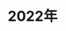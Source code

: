 ---
title: 2022年
aside: false
editLink: false
lastUpdated: false
showComment: false
news:
    - date: 2021/12/31
      title: 軒轅劍跨年賀圖 　
      desc: 軒轅劍官方FB及微博，本日釋出玉兒＆褚紅主題賀圖，慶祝2022即將到來。
      urls:
        - text: FB消息
          url: https://www.facebook.com/softstar.swd/posts/4809957082426948
        - text: 微博消息
          url: https://weibo.com/2591414652/L8C04p5i0

    - date: 2021/12/28
      title: 投稿區更新 　
      desc: 本站投稿區新增Arithen提供，由黃彥儒老師以古箏演奏的軒轅劍曲目影片，包括九州之土、隋郡、大唐餘暉、昔影。

    - date: 2021/12/25
      title: 投稿區更新 　
      desc: 本站投稿區新增《軒轅劍現代版‧旅之遠‧時代之道》特別篇肺腑之言。

    - date: 2021/12/24
      title: 軒轅劍聖誕賀圖 　
      desc: 軒轅劍官方FB及微博，本日釋出一張太史湘的聖誕主題賀圖。　
      urls:
        - text: FB消息
          url: https://www.facebook.com/softstar.swd/posts/4783592395063417
        - text: 微博消息
          url: https://weibo.com/2591414652/L7xCeukNz

    - date: 2021/12/23
      title: 軒轅劍Steam冬特折扣 　
      desc: 配合Steam遊戲平台本日展開冬季特賣，軒轅劍貳、外傳楓之舞、軒轅劍柒均為7折優惠，外傳天之痕8折優惠，外傳穹之扉5折，特價至明年1月6日凌晨。　
      urls:
        - text: Steam大宇頁面
          url: https://store.steampowered.com/curator/34975675

    - date: 2021/12/22
      title: 軒轅劍冬至賀圖 　
      desc: 軒轅劍官方FB及微博，本日釋出一張24節氣的冬至主題賀圖。　
      urls:
        - text: FB消息
          url: https://www.facebook.com/softstar.swd/posts/4770350293054294
        - text: 微博消息
          url: https://weibo.com/2591414652/L73sO81to

    - date: 2021/12/22
      title: 軒轅劍柒PS商店五折 　
      desc: PlayStation商店台港區舉辦節日特賣，軒轅劍柒打五折，活動到1月19日。　
      urls:
        - text: PS Store頁面
          url: https://store.playstation.com/
      

    - date: 2021/12/18
      title: 投稿區更新 　
      desc: 本站投稿區新增《軒轅劍現代版‧旅之遠‧時代之道》特別篇肝膽相照，修正本篇部分錯字。

    - date: 2021/12/12
      title: 永劫無間宣布連動軒轅劍 　
      desc: 杭州網易旗下工作室研發的買斷制動作格鬥遊戲「永劫無間」，於年度發表會上宣布，即將與仙劍及俠傳、軒轅劍連動，目前僅有宣傳CG，合作內容與上線時間均不明。　
      urls:
        - text: 微博消息
          url: https://weibo.com/7345482367/L5JIK7KVL
        - text: 宣傳影片
          url: https://weibo.com/6248069428/L6a9aCMw2

    - date: 2021/12/07
      title: 軒轅劍大雪賀圖 　
      desc: 軒轅劍官方FB及微博，本日釋出一張24節氣的大雪主題賀圖。　
      urls:
        - text: FB消息
          url: https://www.facebook.com/softstar.swd/posts/4715024285253562
        - text: 微博消息
          url: https://weibo.com/2591414652/L4Vq7c1RY

    - date: 2021/12/05
      title: 投稿區更新 　
      desc: 本站投稿區新增《軒轅劍現代版‧旅之遠‧時代之道》特別篇自由心證。

    - date: 2021/11/30
      title: 龍舞雲山本周更新 　
      desc: 龍舞雲山手遊台版，明日例行維護後，新增冰雪節活動、飛劍座騎上線、疆場伉儷海選賽與淘汰賽、魔王窟再次開放，修正家園系統部分未繁化問題。
      urls:
        - text: 官網公告
          url: https://mswd.softstargames.com.tw/news/content/5194
        - text: FB消息
          url: https://www.facebook.com/mswd.softstargames/posts/4059695324129910

    - date: 2021/11/28
      title: 投稿區更新 　
      desc: 本站投稿區《軒轅劍現代版‧旅之遠‧時代之道》調整前篇部分文字，同作者CHO下架彩稿一張、浮雕銘文風格畫圖樣。

    - date: 2021/11/25
      title: 龍舞雲山重樓贈好禮名單 　
      desc: 龍舞雲山手遊台版，慶祝重樓護駕實裝抽好禮活動，公布獲得七曜使者隨選禮盒、金封靈盒、家樂福百元禮券得獎玩家名單。　
      urls:
        - text: FB消息
          url: https://www.facebook.com/mswd.softstargames/posts/4043842435715199

    - date: 2021/11/25
      title: 軒轅劍參與Steam秋特 　
      desc: 配合Steam遊戲平台本日展開秋季特賣，軒轅劍貳、外傳楓之舞、軒轅劍柒均為7折優惠，外傳天之痕85折優惠，外傳穹之扉5折，特價至12月2日。　
      urls:
        - text: Steam大宇頁面
          url: https://store.steampowered.com/curator/34975675

    - date: 2021/11/23
      title: 龍舞雲山本周更新 　
      desc: 龍舞雲山手遊台版，明日例行維護後，將新增鎖妖塔限時兩周活動、感恩節火雞快跑活動、開放單人比武大會。
      urls:
        - text: 官網公告
          url: https://www.facebook.com/mswd.softstargames/posts/4037779669654809
        - text: FB消息
          url: https://www.facebook.com/mswd.softstargames/posts/3952041921561918

    - date: 2021/11/22
      title: 天之痕手機版簡中區下架 　
      desc: 軒轅劍官方微博表示，因應最新政策調整，天之痕手機版將暫時於簡中區下架。　
      urls:
        - text: 微博消息
          url: https://weibo.com/2591414652/L2Fu9jN7n

    - date: 2021/11/22
      title: 軒轅劍小雪賀圖 　
      desc: 軒轅劍官方FB及微博，本日釋出一張24節氣的小雪主題賀圖。　
      urls:
        - text: FB消息
          url: https://www.facebook.com/softstar.swd/posts/4665420873547237
        - text: 微博消息
          url: https://weibo.com/2591414652/L2DRQkV83

    - date: 2021/11/17
      title: 龍舞雲山本周更新 　
      desc: 龍舞雲山手遊台版，18日例行維護後，將新增單身節竹籤任務、真傲戰千秋活動，新增裝飾性服裝比翼連枝、連枝比翼，修復重樓護駕問題。　
      urls:
        - text: 官網公告
          url: https://mswd.softstargames.com.tw/news/content/5177
      

    - date: 2021/11/16
      title: 龍舞雲山本周延後更新 　
      desc: 龍舞雲山手遊台版，原定17日之例行維護，因發生異常將延後至18日。　
      urls:
        - text: FB消息
          url: https://www.facebook.com/mswd.softstargames/posts/4015770051855771

    - date: 2021/11/15
      title: 龍舞雲山慧彥調整方案 　
      desc: 龍舞雲山手遊台版，針對10日停機維護後，護駕慧彥技能調整導致變弱問題，官方提供賠償與回收二選一方案。選擇賠償玩家將獲得超級強化道具夢澤魂石；選擇回收慧彥之玩家，所有抽卡與強化資源均一併退還，但提出回收之玩家將不得再抽取該護駕，且無法獲得賠償。
      urls:
        - text: 官網公告
          url: https://mswd.softstargames.com.tw/news/content/5174
        - text: FB消息
          url: https://www.facebook.com/mswd.softstargames/posts/4012909542141822

    - date: 2021/11/14
      title: 投稿區更新 　
      desc: 本站投稿區新增《軒轅劍現代版‧旅之遠‧時代之道》最終章、特別篇涿鹿遊戲、特別篇朝朝暮暮、跋（後記）。

    - date: 2021/11/12
      title: 軒轅劍立冬抽獎結果賀圖 　
      desc: 軒轅劍官方FB立冬抽獎活動，公布五名得獎玩家，可獲得軒轅劍黃金紀念版Steam組合包。
      urls:
        - text: FB消息
          url: https://www.facebook.com/softstar.swd/posts/4633213713434620

    - date: 2021/11/11
      title: 龍舞雲山轉發重樓贈好禮 　
      desc: 龍舞雲山手遊台版，慶祝重樓護駕實裝，只要轉發貼文並留言，就可以抽遊戲虛寶或家樂福百元禮券。　
      urls:
        - text: FB消息
          url: https://www.facebook.com/mswd.softstargames/posts/4000280643404712

    - date: 2021/11/09
      title: 龍舞雲山本周更新 　
      desc: 龍舞雲山手遊台版，明日例行維護後，將開啟與仙劍三的連動活動，開放新護駕「重樓」卡池與護駕故事，另外家園系統實裝，單人比武大會暫停，另優化火曜使者、土曜使者靈佑，修正媚靈狐技能異常、慧彥控抗數據（然後他就被削弱了）。　
      urls:
        - text: 官網公告
          url: https://mswd.softstargames.com.tw/news/content/5169
        - text: FB消息
          url: https://www.facebook.com/mswd.softstargames/posts/3994369597329150

    - date: 2021/11/08
      title: 網站故障排除說明 　
      desc: 本站空間因伺服器提供者進行維護與權限測試，於11月7日無法正常訪問，現已排除。

    - date: 2021/11/07
      title: 軒轅劍立冬賀圖 　
      desc: 軒轅劍官方FB及微博，本日釋出一張立冬主題賀圖，本次FB留言有抽獎。　
      urls:
        - text: FB消息
          url: https://www.facebook.com/softstar.swd/posts/4616197575136234
        - text: 微博消息
          url: https://weibo.com/2591414652/L0maM7VkJ

    - date: 2021/11/03
      title: 天地劫連動天之痕活動明開啟 　
      desc: 《天地劫》手遊台版與《軒轅劍參外傳天之痕》之連動，將於4日開啟，合作角色于小雪、宇文拓卡池登場。限時活動「再現天之痕」將於11月4日至12月1日舉辦，完成任務可獲得絕品飾品「藍格怪衣」。
      urls:
        - text: 巴哈報導
          url: https://gnn.gamer.com.tw/detail.php?sn=223431
        - text: 官網公告
          url: https://tdj.game-beans.com/jx/tdjNotice/20211104/4272.html

    - date: 2021/11/02
      title: 龍舞雲山本周更新 　
      desc: 龍舞雲山手遊台版，明日例行維護後，將新增靈佑火曜使者、土曜使者、白連儀、瑪依努爾。另外疆場伉儷、魔王窟活動再開，修正慧彦技能問題。
      urls:
        - text: 官網公告
          url: https://mswd.softstargames.com.tw/news/content/5160
        - text: FB消息
          url: https://www.facebook.com/mswd.softstargames/posts/3973457249420385

    - date: 2021/10/31
      title: 龍舞雲山萬聖賀圖 　
      desc: 軒轅劍龍舞雲山手遊台版，慶祝萬聖節釋出賀圖一張。
      urls:
        - text: FB消息
          url: https://www.facebook.com/mswd.softstargames/posts/3940804926018951

    - date: 2021/10/30
      title: 看板娘更換 　
      desc: 本站有鑑於看板娘許久沒有更換，暫更換看板娘為蒼之曜的「龍澄」。

    - date: 2021/10/29
      title: 天地劫手遊將與天之痕連動 　
      desc: 遊戲種子代理，紫龍遊戲開發的《天地劫》手遊台版，宣布將與軒轅劍參外傳天之痕連動，目前僅於FB釋出消息，合作詳情稍晚會公布。
      urls:
        - text: 巴哈報導
          url: https://gnn.gamer.com.tw/detail.php?sn=223251
        - text: FB消息
          url: https://www.facebook.com/gamebeansTDJ/posts/336403934911911

    - date: 2021/10/27
      title: 雲之遙台版伺服器異常 　
      desc: 軒轅劍外傳雲之遙，於2015年4月15日釋出離線更新檔後，曾宣布將於2015年5月1日關閉連線版伺服器。但近六年來官方其實仍偷開著台版伺服器，讓玩家仍能使用「地城」服務，但自本日起伺服器突然無法連結，本站特此紀錄此事。

    - date: 2021/10/26
      title: 龍舞雲山本周更新 　
      desc: 龍舞雲山手遊台版，明日例行維護後，將新增全新護駕『慧彥』、《新大話西遊3》連動劇情、琴譜拼圖活動，戰鬥時護駕包格增為25格。
      urls:
        - text: 官網公告
          url: https://mswd.softstargames.com.tw/news/content/5155
        - text: FB消息
          url: https://www.facebook.com/mswd.softstargames/posts/3952041921561918

    - date: 2021/10/23
      title: 軒轅劍霜降賀圖 　
      desc: 軒轅劍官方FB及微博，本日釋出一張霜降主題賀圖。
      urls:
        - text: FB消息
          url: https://www.facebook.com/softstar.swd/posts/4569204383168887
        - text: 微博消息
          url: https://weibo.com/2591414652/KE2dDn989

    - date: 2021/10/20
      title: 軒轅劍格鬥遊戲開發中 　
      desc: 大宇資訊本日於線上法人說明會上，宣布與角川、數位卡夫特合作開發《軒轅劍》品牌格鬥遊戲《軒轅劍之鬥》，會有PS、Switch、PC版，預計2023年第一季上市。另外簡報中還提到《軒轅劍柒》Switch版在籌備中，女鬼橋、仙劍客棧2、大富翁11等新作也在開發中。
      urls:
        - text: 巴哈報導
          url: https://gnn.gamer.com.tw/detail.php?sn=222724
        - text: 微博消息
          url: https://weibo.com/1622008051/KDK2T95EV

    - date: 2021/10/19
      title: 龍舞雲山本周更新 　
      desc: 龍舞雲山手遊台版，明日例行維護後，將新增天書坐騎「鏡花緣」，舉辦獻花活動，新增護駕藍娘娘修尊境界，調整部分活動時間與修復任務異常問題。
      urls:
        - text: 官網公告
          url: https://mswd.softstargames.com.tw/news/content/5146
        - text: FB消息
          url: https://www.facebook.com/mswd.softstargames/posts/3931947826904661

    - date: 2021/10/19
      title: 轉發軒1手稿抽手辦得獎名單 　
      desc: 慶祝軒轅劍系列周年，轉發軒1手稿圖活動，已抽出1名獲得蚩尤灰模手辦、3名蒼之濤掛軸之玩家。
      urls:
        - text: 微博消息
          url: https://weibo.com/2591414652/KDtgZuZGK

    - date: 2021/10/13
      title: 軒柒歐美版實體發行 　
      desc: 軒轅劍柒歐美版代理商eastasiasoft表示，繼數位版9月30日發行後，本日軒柒歐美版實體也已經鋪貨，包括PS4、XBox1都有實體版本。
      urls:
        - text: 推特消息
          url: https://twitter.com/eastasiasoft/status/1447967814711660550

    - date: 2021/10/13
      title: 軒轅劍初代手稿珍貴照曝光 　
      desc: 本日為軒轅劍31歲生日，官方特別釋出幾張軒轅劍一代製作時的製作人手稿，相當珍貴。轉發微博還可以抽蚩尤手辦、蒼之濤掛軸（對，轉微博才有）。
      urls:
        - text: FB消息
          url: https://www.facebook.com/softstar.swd/posts/4537783506310975
        - text: 微博消息
          url: https://weibo.com/2591414652/KCxktbjqb

    - date: 2021/10/12
      title: 龍舞雲山本周更新 　
      desc: 龍舞雲山手遊台版，明日例行維護後，將新增魔界殞痕活動，取代原幫派馬賊活動，另門派比武又將舉辦，160級裝備開放，優化藥品欄位。
      urls:
        - text: 官網公告
          url: https://mswd.softstargames.com.tw/news/content/5136
        - text: FB消息
          url: https://www.facebook.com/mswd.softstargames/posts/3910510869048357

    - date: 2021/10/10
      title: 網站下載問題排除說明 　
      desc: 本站各代遊戲存檔或修改套件，自9月19日起，因Google調整雲端硬碟安全性問題，變成需要檔案擁有者同意才可下載，經站長全面調整權限後，應可直接下載，無須再經站長同意。

    - date: 2021/10/08
      title: 軒轅劍寒露賀圖 　
      desc: 軒轅劍官方FB及微博，本日釋出一張寒露主題賀圖。
      urls:
        - text: FB消息
          url: https://www.facebook.com/softstar.swd/posts/4522629554493037
        - text: 微博消息
          url: https://weibo.com/2591414652/KBKOc2Qcv

    - date: 2021/10/05
      title: 龍舞雲山連假取消停機 　
      desc: 龍舞雲山手遊台版，明日例行維護因適逢雙十連假暫停一次，但採取線上更新，更新內容包括疆場伉儷、魔王窟活動，另外明起連續七天都有登入好禮。
      urls:
        - text: 官網公告
          url: https://mswd.softstargames.com.tw/news/content/5122
        - text: FB消息
          url: https://www.facebook.com/mswd.softstargames/posts/3889434281156016

    - date: 2021/09/30
      title: 軒柒歐美版本日上市 　
      desc: 軒轅劍柒歐美版，本日於PS4、XBox1上發行，歐洲與北美地區均可買到。配合在歐洲發行，除原有語言外，還增加了法文、德文、西班牙文、俄文、土耳其文語系。
      urls:
        - text: 推特消息
          url: https://twitter.com/eastasiasoft/status/1443325973231976455
        - text: 代理方官網
          url: https://www.eastasiasoft.com/games/Xuan-Yuan-Sword-7

    - date: 2021/09/28
      title: 軒轅劍中秋抱枕得獎名單 　
      desc: 軒轅劍官方FB，慶祝中秋抽天之痕符鬼抱枕活動，本日公布FB得獎名單。
      urls:
        - text: FB消息
          url: https://www.facebook.com/softstar.swd/posts/4491535040935822

    - date: 2021/09/24
      title: 軒轅劍中秋抱枕得獎名單 　
      desc: 軒轅劍官方微博，慶祝中秋抽天之痕符鬼抱枕活動，本日公布微博得獎名單。
      urls:
        - text: 微博消息
          url: https://weibo.com/2591414652/KzFAAz1Js

    - date: 2021/09/23
      title: 軒轅劍秋分賀圖 　
      desc: 軒轅劍官方FB及微博，本日釋出一張秋分主題賀圖。
      urls:
        - text: FB消息
          url: https://www.facebook.com/softstar.swd/posts/4474728185949841
        - text: 微博消息
          url: https://weibo.com/2591414652/Kztvb7iKE

    - date: 2021/09/23
      title: 軒柒燈效新功能抽獎名單 　
      desc: 軒轅劍柒Steam版支援Asus燈光效果功能，軒轅劍FB辦理ASUS鍵鼠組合抽獎活動，公布得獎名單。
      urls:
        - text: FB消息
          url: https://www.facebook.com/softstar.swd/posts/4474168919339101

    - date: 2021/09/21
      title: 軒轅劍中秋抽抱枕 　
      desc: 軒轅劍官方FB及微博，慶祝中秋佳節，轉發貼文就抽天之痕符鬼抱枕，微博抽3名、FB抽2名。
      urls:
        - text: FB消息
          url: https://www.facebook.com/softstar.swd/posts/4467490056673654
        - text: 微博消息
          url: https://weibo.com/2591414652/KzdieiLPQ

    - date: 2021/09/17
      title: 軒柒配樂吳欣叡專訪 　
      desc: 軒轅劍官方微博，刊出一則軒轅劍柒配樂製作人員吳欣叡的專訪，說明本次製作配樂的挑戰、喜歡的人物，跟曲目寫作的一些心境與過程。
      urls:
        - text: 微博消息
          url: https://weibo.com/2591414652/KyBJlcL39
        - text: 專訪直連
          url: https://weibo.com/ttarticle/p/show?id=2309404682481914740911

    - date: 2021/09/17
      title: 軒柒支援AuraReady抽獎活動 　
      desc: 軒轅劍柒Steam版已經支援AsusAuraReady（是一種燈光效果技術，配合遊戲光影，鍵盤也會發同色光影的酷炫功能），官方特別取得ASUS鍵鼠組合，只要到軒轅劍FB指定貼文按讚就有機會抽獎，僅1個名額。
      urls:
        - text: FB消息
          url: https://www.facebook.com/softstar.swd/posts/4455237091232284

    - date: 2021/09/13
      title: 軒轅劍粉絲抽電影票名單 　
      desc: 軒轅劍官方FB舉辦轉發留言送電影票活動，本日公布5名獲得《疾凍救援》電影票玩家名單。
      urls:
        - text: FB消息
          url: https://www.facebook.com/softstar.swd/posts/4442484665840860

    - date: 2021/09/10
      title: 軒柒配樂曾志豪專訪 　
      desc: 軒轅劍官方微博，刊出一則軒轅劍柒配樂製作人員曾志豪的專訪，說明本次製作配樂的挑戰與嘗試。
      urls:
        - text: 微博消息
          url: https://weibo.com/2591414652/KxxKo7f4f
        - text: 專訪直連
          url: https://weibo.com/ttarticle/p/show?id=2309404679945518711286

    - date: 2021/09/09
      title: 軒柒歐美版9月30日上市 　
      desc: 軒柒歐美版eastasiasoft本日宣布，軒轅劍柒歐美版將於9月30日於PS4、XBox1平台發行，屆時除數位版外也會發行實體版。
      urls:
        - text: 推特消息
          url: https://twitter.com/eastasiasoft/status/1435951341059379208
        - text: 代理方官網
          url: https://www.eastasiasoft.com/games/Xuan-Yuan-Sword-7

    - date: 2021/09/07
      title: 軒轅劍白露賀圖 　
      desc: 軒轅劍官方FB及微博，本日釋出一張白露主題賀圖。
      urls:
        - text: FB消息
          url: https://www.facebook.com/softstar.swd/posts/4423606694395324
        - text: 微博消息
          url: https://weibo.com/2591414652/Kx2zXzMA5

    - date: 2021/09/06
      title: 網站故障排除說明 　
      desc: 本站空間因伺服器異常，於9月5日～6日無法正常訪問，6日傍晚確認異常已排除。

    - date: 2021/09/06
      title: 軒轅劍粉絲抽電影票 　
      desc: 軒轅劍官方FB與電影《疾凍救援》合作，分享指定貼文並留言，就可以抽該電影的電影票。
      urls:
        - text: FB消息
          url: https://www.facebook.com/softstar.swd/posts/4420296434726350

    - date: 2021/08/31
      title: 天地劫連動天之痕CM 　
      desc: 軒轅劍官方微博，刊出與天地劫手遊合作之宣傳影片。
      urls:
        - text: 微博消息
          url: https://weibo.com/2591414652/Kw1QhE5TH

    - date: 2021/08/29
      title: 天地劫連動天之痕活動1日開啟 　
      desc: 《天地劫》手遊簡中版與《軒轅劍參外傳天之痕》連動，官方說明活動自9月1日舉辦到9月28日。除于小雪、宇文拓卡池外，還有限時活動「再現天之痕」，完成任務可獲得絕品飾品「藍格怪衣」。
      urls: 
        - text: 天地劫官網公告
          url: https://tdj.zlongame.com/jx/tdjNotice/20210829/14070.html

    - date: 2021/08/20
      title: 天地劫手遊將與天之痕連動 　
      desc: 紫龍遊戲開發的《天地劫》手遊簡中版，宣布將與軒轅劍參外傳天之痕連動，活動將於9月1日開啟，連動角色宇文拓、于小雪都將登場。　
      urls: 
        - text: 天地劫官網公告
          url: https://tdj.zlongame.com/jx/tdjNotice/20210820/14080.html
        - text: 巴哈報導
          url: https://gnn.gamer.com.tw/detail.php?sn=219899

    - date: 2021/08/20
      title: 本站近期更新 　
      desc: 本站配合天之痕於Steam平台發行，更正天之痕區發行資訊資料。另一併修正軒貳、楓之舞Steam版資訊，軒柒Wegame版資訊。

    - date: 2021/08/16
      title: 天之痕Steam版正式上線 　
      desc: 軒轅劍外傳天之痕於本日起正式在Steam平台上架，本次移植將提供傳統、圖像（即手機移植版介面）兩種戰鬥介面，讓玩家自行選用，也將將支援Steam成就系統。遊戲難度、劇情台詞均回歸PC原版，慶祝發行限時七折，七折後中國區人民幣27元、台灣區新台幣174元。
      urls:
        - text: 巴哈報導
          url: https://gnn.gamer.com.tw/detail.php?sn=222724
        - text: FB消息
          url: https://www.facebook.com/softstar.swd/posts/4364194343669893
        - text: 微博消息
          url: https://weibo.com/2591414652/Ku9aoiwbN

    - date: 2021/05/02
      title: 投稿區更新 　
      desc: 本站投稿區新增Arithen製作的「軒轅劍七交響詩同人版」配樂。

    - date: 2021/03/20
      title: 軒轅劍春分賀圖 　
      desc: 軒轅劍官方FB及微博，本日釋出一張春分主題賀圖。
      urls:
        - text: FB消息
          url: https://www.facebook.com/softstar.swd/posts/3919238348165497
        - text: 微博消息
          url: https://weibo.com/2591414652/K73OgoCMN

    - date: 2021/03/19
      title: 飛天歷險音樂8位元版 　
      desc: 大宇音樂部門官方FB及微博，本日釋出「飛天歷險登入介面」曲目的8位元改編版。
      urls:
        - text: FB消息
          url: https://www.facebook.com/3caveman3/posts/139333614769879
        - text: 微博消息
          url: https://weibo.com/7559114805/K6Tle524O

    - date: 2021/03/16
      title: 崑崙紀更新第23話 　
      desc: 大宇與台灣角川合作漫畫「軒轅劍崑崙紀」，騰訊連載更新至第23話。
      urls:
        - text: 微博消息
          url: https://weibo.com/2591414652/K6tyKCYE4

    - date: 2021/03/16
      title: 軒轅劍柒未採用曲目 　
      desc: 大宇音樂部門官方FB及微博，本日釋出軒轅劍柒樹下定情的原始未採用版本。
      urls:
        - text: FB消息
          url: https://www.facebook.com/3caveman3/posts/137528001617107
        - text: 微博消息
          url: https://weibo.com/7559114805/K6r07d6fF

    - date: 2021/03/15
      title: 網站再次故障致歉說明 　
      desc: 本站空間因伺服器重新啟動失敗，於3月14日無法正常訪問，現已排除，已暫時取消重啟功能。

    - date: 2021/03/11
      title: 軒轅劍柒配音監製花絮 　
      desc: 大宇音樂部門官方FB及微博，本日釋出軒轅劍柒當初赴北京上海監製配音之花絮。
      urls:
        - text: FB消息
          url: https://www.facebook.com/3caveman3/posts/133838791986028
        - text: 微博消息
          url: https://weibo.com/7559114805/K5FLNjrPG

    - date: 2021/03/10
      title: 崑崙紀更新第8回 　
      desc: 大宇與台灣角川合作漫畫「軒轅劍崑崙紀」，台灣角川更新至第8回（約為騰訊版第21至第23話）。
      urls:
        - text: FB消息
          url: https://www.facebook.com/softstar.swd/posts/3871120026310663

    - date: 2021/03/09
      title: 崑崙紀更新第22話 　
      desc: 大宇與台灣角川合作漫畫「軒轅劍崑崙紀」，騰訊連載更新至第22話。
      urls:
        - text: 微博消息
          url: https://weibo.com/2591414652/K5n4Vuqi2

    - date: 2021/03/05
      title: 軒轅劍驚蟄賀圖 　
      desc: 軒轅劍官方FB及微博，本日釋出一張驚蟄主題賀圖。
      urls:
        - text: FB消息
          url: https://www.facebook.com/softstar.swd/posts/3878404722248860
        - text: 微博消息
          url: https://weibo.com/2591414652/K4LuhtWiQ

    - date: 2021/03/02
      title: 崑崙紀更新第21話 　
      desc: 大宇與台灣角川合作漫畫「軒轅劍崑崙紀」，騰訊連載更新至第21話。
      urls:
        - text: 微博消息
          url: https://weibo.com/2591414652/K4lV2BQMQ

    - date: 2021/02/26
      title: 軒轅劍元宵節賀圖 　
      desc: 軒轅劍官方FB及微博，本日釋出一張元宵節賀圖，是頑皮的雪球怪。
      urls:
        - text: FB消息
          url: https://www.facebook.com/softstar.swd/posts/3857530714336261
        - text: 微博消息
          url: https://weibo.com/2591414652/K3Hw2B7pj

    - date: 2021/02/25
      title: 軒轅劍修羅界崑崙鏡版 　
      desc: 大宇音樂部門官方FB及微博，本日釋出當初為軒轅劍崑崙鏡手遊寫的「修羅界」版本。
      urls:
        - text: FB消息
          url: https://www.facebook.com/3caveman3/posts/125387459497828
        - text: 微博消息
          url: https://weibo.com/7559114805/K3xQQcXy0

    - date: 2021/02/24
      title: 大宇音樂部門業務調整 　
      desc: 大宇宣布將旗下音樂部門改組為「巢穴音樂」工作室，將把工作範圍拓展至公司以外。
      urls:
        - text: 巴哈報導
          url: https://gnn.gamer.com.tw/detail.php?sn=211125
        - text: 基地報導
          url: https://news.gamebase.com.tw/news/detail/99386222
        - text: FB消息
          url: https://www.facebook.com/3caveman3/posts/124936722876235

    - date: 2021/02/23
      title: 崑崙紀更新第19-20話 　
      desc: 大宇與台灣角川合作漫畫「軒轅劍崑崙紀」，騰訊連載更新至第19-20話。
      urls:
        - text: 微博消息
          url: https://weibo.com/2591414652/K3fjzv9sn

    - date: 2021/02/20
      title: 軒轅劍修羅界國樂版 　
      desc: 大宇官方FB釋出一段，由「音聲相和」國樂演奏團隊演繹的「修羅界國樂版」。
      urls:
        - text: FB消息
          url: https://www.facebook.com/softstar.swd/posts/3836687073087292
        - text: Youtube直接聽
          url: https://www.youtube.com/watch?v=3jrg4D2_Ogk

    - date: 2021/02/17
      title: 網站故障致歉說明 　
      desc: 本站空間因伺服器重新啟動失敗，於2月10日至2月16日之間無法正常訪問，現已排除，在此致歉。

    - date: 2021/02/02
      title: 大宇疑將成立音樂工作室 　
      desc: 本日有玩家發現，大宇資訊音樂部門的三名成員開設了「巢穴音樂」FB專頁，並釋出介紹影片，引起成立獨立工作室之猜測。
      urls:
        - text: Youtube影片
          url: https://www.youtube.com/watch?v=J2RaHicicUg
        - text: 微博影片
          url: https://weibo.com/tv/show/1034:4601167171485714

    - date: 2021/01/08
      title: 跨年留言抽軒柒得獎名單 　
      desc: 軒轅劍官方FB舉辦的跨年留言抽軒柒活動，公布獲得玩家名單。
      urls:
        - text: FB消息
          url: https://www.facebook.com/softstar.swd/posts/3725489977540336

    - date: 2021/01/06
      title: 跨年留言抽軒柒得獎名單 　
      desc: 軒轅劍官方微博舉辦的跨年留言抽軒柒活動，公布獲得玩家名單。
      urls:
        - text: 微博消息
          url: https://weibo.com/2591414652/JBWvie7SZ

    - date: 2021/01/05
      title: 崑崙紀更新第13話 　
      desc: 大宇與台灣角川合作漫畫「軒轅劍崑崙紀」，騰訊連載更新至第13話。
      urls:
        - text: 微博消息
          url: https://weibo.com/2591414652/JBN7L9RIw

    - date: 2021/01/05
      title: 軒轅劍小寒賀圖 　
      desc: 軒轅劍官方FB及微博，本日釋出一張小寒節氣主題賀圖。
      urls:
        - text: FB消息
          url: https://www.facebook.com/softstar.swd/posts/3717519121670755
        - text: 微博消息
          url: https://weibo.com/2591414652/JBKpsr4Vz

    - date: 2021/01/01
      title: 新年快樂 　
      desc: 2021年來臨囉！祝各位未來一年各方面都能順順利利！感謝訪客們的支持，本站17號就要過二十歲生日囉！
---